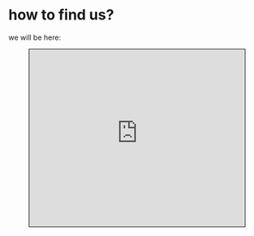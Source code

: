 
















# how to find us?

we will be here:
<figure class="video_container">
<iframe width="425" height="350" frameborder="0" scrolling="no" marginheight="0" marginwidth="0" src="https://www.hackerrank.com/certificates/iframe/a73b5e2d8898" style="border: 1px solid black"></iframe>
</figure>
